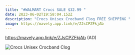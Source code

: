 ```yaml
---
title: "#WALMART Crocs SALE $32.99 "
date: 2023-06-02T19:58:04.152Z
description: "Crocs Unisex Crocband Clog FREE SHIPPING "
image: https://mavely.app.link/e/ZJsCPZFkjAb
---
```

https://mavely.app.link/e/ZJsCPZFkjAb (AD) <!--StartFragment-->

![Crocs Unisex Crocband Clog](https://i5.walmartimages.com/asr/fcd3fa70-92ce-4ea3-9dee-fd16cc798556_1.3107f35dc0a8bc138415ceba3fa40755.jpeg)

<!--EndFragment-->